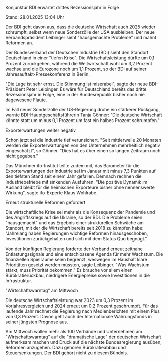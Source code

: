
Konjunktur
BDI erwartet drittes Rezessionsjahr in Folge


Stand: 28.01.2025 13:04 Uhr


Der BDI geht davon aus, dass die deutsche Wirtschaft auch 2025 wieder schrumpft, selbst wenn neue Sonderzölle der USA ausbleiben. Der neue Verbandspräsident Leibinger sieht "hausgemachte Probleme" und mahnt Reformen an.



Der Bundesverband der Deutschen Industrie (BDI) sieht den Standort Deutschland in einer "tiefen Krise". Die Wirtschaftsleistung dürfte um 0,1 Prozent zurückgehen, während die Weltwirtschaft wohl um 3,2 Prozent wachse und die Eurozone noch um 1,1 Prozent, so der BDI auf seiner Jahresauftakt-Pressekonferenz in Berlin.


"Die Lage ist sehr ernst. Die Stimmung ist miserabel", sagte der neue BDI-Präsident Peter Leibinger. Es wäre für Deutschland bereits das dritte Rezessionsjahr in Folge, eine in der Bundesrepublik bisher noch nie dagewesene Flaute.


Im Fall neuer Sonderzölle der US-Regierung drohe ein stärkerer Rückgang, warnte BDI-Hauptgeschäftsführerin Tanja Gönner: "Die deutsche Wirtschaft könnte statt um minus 0,1 Prozent um fast ein halbes Prozent schrumpfen."

Exporterwartungen weiter negativ


Schon jetzt sei die Industrie tief verunsichert. "Seit mittlerweile 20 Monaten werden die Exporterwartungen von den Unternehmen mehrheitlich negativ eingeschätzt", so Gönner. "Dies hat es über einen so langen Zeitraum noch nicht gegeben."


Das Münchner ifo-Institut teilte zudem mit, das Barometer für die Exporterwartungen der Industrie sei im Januar mit minus 7,3 Punkten auf den tiefsten Stand seit einem Jahr gefallen. Demnach rechnen die Industriebetriebe mit sinkenden Ausfuhren. "Die positive Dynamik im Ausland bleibt für die heimischen Exporteure bisher ohne nennenswerte Wirkung", sagte ifo-Experte Klaus Wohlrabe.

Erneut strukturelle Reformen gefordert


Die wirtschaftliche Krise sei mehr als die Konsequenz der Pandemie und des Angriffskriegs auf die Ukraine, so der BDI. Die Probleme seien "hausgemacht" und das Ergebnis einer strukturellen Schwäche am Standort, mit der die Wirtschaft bereits seit 2018 zu kämpfen habe: "Jahrelang haben Regierungen wichtige Reformen hinausgeschoben, Investitionen zurückgehalten und sich mit dem Status Quo begnügt." 


Von der künftigen Regierung forderte der Verband erneut zeitnahe Entlastungssignale und eine entschlossene Agenda für mehr Wachstum. Die finanziellen Spielräume seien begrenzt, weswegen im Haushalt klare Prioritäten gesetzt werden müssten, sagte Leibinger. "Was Wachstum stärkt, muss Priorität bekommen." Es brauche vor allem einen Bürokratierückbau, niedrigere Energiepreise sowie Investitionen in die Infrastruktur.

"Wirtschaftswarntag" am Mittwoch


Die deutsche Wirtschaftsleistung war 2023 um 0,3 Prozent im Vorjahresvergleich und 2024 erneut um 0,2 Prozent geschrumpft. Für das laufende Jahr rechnet die Regierung nach Medienberichten mit einem Plus von 0,3 Prozent. Davon geht auch der Internationale Währungsfonds in seiner jüngsten Prognose aus.


Am Mittwoch wollen mehr als 100 Verbände und Unternehmen am "Wirtschaftswarntag" auf die "dramatische Lage" der deutschen Wirtschaft aufmerksam machen und Druck auf die nächste Bundesregierung ausüben, Reformen anzugehen. Dazu gehören Bürokratieabbau und Steuersenkungen. Der BDI gehört nicht zu diesem Bündnis.

